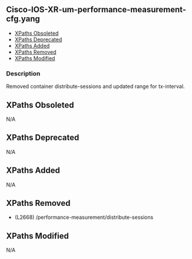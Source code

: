 ## Cisco-IOS-XR-um-performance-measurement-cfg.yang

- [XPaths Obsoleted](#xpaths-obsoleted)
- [XPaths Deprecated](#xpaths-deprecated)
- [XPaths Added](#xpaths-added)
- [XPaths Removed](#xpaths-removed)
- [XPaths Modified](#xpaths-modified)

### Description

Removed container distribute-sessions and updated range for tx-interval.

## XPaths Obsoleted

N/A

## XPaths Deprecated

N/A

## XPaths Added

N/A

## XPaths Removed

- (L2668)	/performance-measurement/distribute-sessions

## XPaths Modified

N/A

